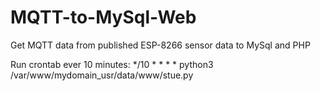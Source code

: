 # MQTT-to-MySql-Web
Get MQTT data from published ESP-8266 sensor data to MySql and PHP



Run crontab ever 10 minutes:
*/10 * * * * python3 /var/www/mydomain_usr/data/www/stue.py
